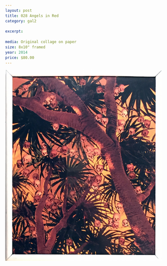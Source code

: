 ```yaml
---
layout: post
title: 028 Angels in Red
category: gal2

excerpt: 

media: Original collage on paper
size: 8x10" framed 
year: 2014
price: $80.00
---
```


<img src="img/gal/028.jpg" />

